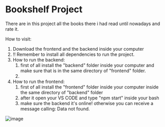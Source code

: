 <h1>Bookshelf Project</h1>

<p>There are in this project all the books there i had read until nowadays and rate it.</p>

<p>How to visit:</p>

<ol>
    <li>Download the frontend and the backend inside your computer</li>
    <li>!! Remember to install all dependencies to run the project.</li>
    <li>How to run the backend:
    <ol>
    <li>first of all install the "backend" folder inside your computer and make sure that is in the same directory of "frontend" folder.</li>
    <li></li>
    </ol>
    </li>
    <li>How to run the frontend:
    <ol>
    <li>first of all install the "frontend" folder inside your computer inside the same directory of "backend" folder</li>
    <li>after it open your VS CODE and type "npm start" inside your bash</li>
    <li>make sure the backend it's online! otherwise you can receive a message calling: Data not found.</li>
    </ol>
    </li>
</ol>

![image](https://github.com/danielfalcaovt/my-bookshelf/assets/146419346/a6f30a47-dd3c-489b-830a-211919849e68)
